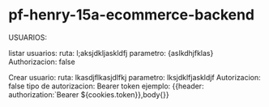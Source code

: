 # pf-henry-15a-ecommerce-backend

USUARIOS:

listar usuarios:
ruta: l;aksjdkljaskldfj
parametro: {aslkdhjfklas}
Authorizacion: false

Crear usuario:
ruta: lkasdjflkasjdlfkj
parametro: lksjdklfjaskldjf
Autorizacion: false
tipo de autorizacion: Bearer token
ejemplo: {{header: authorization:`Bearer ${cookies.token}},body{}}

